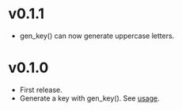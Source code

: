 # v0.1.1
- gen_key() can now generate uppercase letters.

# v0.1.0
- First release.
- Generate a key with gen_key(). See [usage](README.md#usage).
